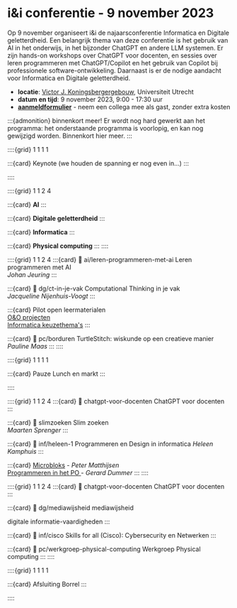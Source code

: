 # i&i conferentie - 9 november 2023

Op 9 november organiseert i&i de najaarsconferentie Informatica en Digitale
geletterdheid. Een belangrijk thema van deze conferentie is het gebruik van AI
in het onderwijs, in het bijzonder ChatGPT en andere LLM systemen. Er zijn
hands-on workshops over ChatGPT voor docenten, en sessies over leren
programmeren met ChatGPT/Copilot en het gebruik van Copilot bij professionele
software-ontwikkeling. Daarnaast is er de nodige aandacht voor Informatica en
Digitale geletterdheid.

* **locatie**: [Victor J. Koningsbergergebouw](https://www.uu.nl/victor-j-koningsbergergebouw),
  Universiteit Utrecht  
* **datum en tijd**: 9 november 2023, 9:00 - 17:30 uur
* [**aanmeldformulier**](https://www.smink-registratie.nl/ieni/) - 
  neem een collega mee als gast, zonder extra kosten

:::{admonition} binnenkort meer!
Er wordt nog hard gewerkt aan het programma: 
het onderstaande programma is voorlopig, en kan nog gewijzigd worden.
Binnenkort hier meer. 
:::

::::{grid} 1 1 1 1

:::{card} Keynote
(we houden de spanning er nog even in...)
:::

::::

::::{grid} 1 1 2 4

:::{card}
**AI**
:::

:::{card}
**Digitale geletterdheid**
:::

:::{card}
**Informatica**
:::

:::{card}
**Physical computing**
:::
::::

::::{grid} 1 1 2 4
:::{card}
:link: ai/leren-programmeren-met-ai
Leren programmeren met AI  
*Johan Jeuring*
:::

:::{card}
:link: dg/ct-in-je-vak
Computational Thinking in je vak  
*Jacqueline Nijenhuis-Voogt*
:::

:::{card}
Pilot open leermaterialen  
[O&O projecten](inf/pilot-oeno-inf)  
[Informatica keuzethema's](inf/keuzethemas)
:::

:::{card}
:link: pc/borduren
TurtleStitch: wiskunde op een creatieve manier  
*Pauline Maas*
:::
::::

::::{grid} 1 1 1 1

:::{card} Pauze
Lunch en markt
:::

::::

::::{grid} 1 1 2 4
:::{card}
:link: chatgpt-voor-docenten
ChatGPT voor docenten
:::

:::{card}
:link: slimzoeken
Slim zoeken  
*Maarten Sprenger*
:::

:::{card}
:link: inf/heleen-1
Programmeren en Design in informatica
*Heleen Kamphuis*
:::

:::{card}
[Microbloks](pc/microblocks) - *Peter Matthijsen*  
[Programmeren in het PO ](pc/po-programmeren) - *Gerard Dummer*
:::
::::

::::{grid} 1 1 2 4
:::{card}
:link: chatgpt-voor-docenten
ChatGPT voor docenten
:::

:::{card}
:link: dg/mediawijsheid
mediawijsheid

digitale informatie-vaardigheden
:::

:::{card}
:link: inf/cisco
Skills for all (Cisco): Cybersecurity en Netwerken
:::

:::{card}
:link: pc/werkgroep-physical-computing
Werkgroep Physical computing
:::
::::

::::{grid} 1 1 1 1

:::{card} Afsluiting
Borrel
:::

::::
